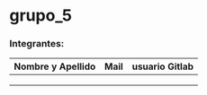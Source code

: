 # grupo_5

### Integrantes:

| Nombre y Apellido              |      Mail                      |     usuario Gitlab   |
| -----------------------------  | ------------------------------ | -------------------  |
|                                |                                |                      |
|                                |                                |                      |
|                                |                                |                      |
